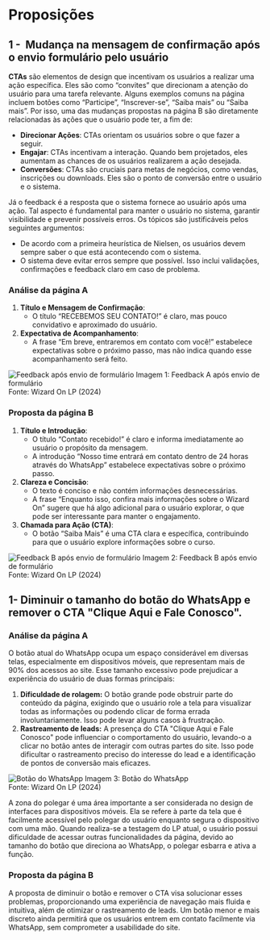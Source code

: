 # Proposições

## **1 -  Mudança na mensagem de confirmação após o envio formulário pelo usuário**

**CTAs** são elementos de design que incentivam os usuários a realizar uma ação específica. Eles são como “convites” que direcionam a atenção do usuário para uma tarefa relevante. Alguns exemplos comuns na página incluem botões como “Participe”, “Inscrever-se”, “Saiba mais” ou “Saiba mais”. Por isso, uma das mudanças propostas na página B são diretamente relacionadas às ações que o usuário pode ter, a fim de: 

- **Direcionar Ações**: CTAs orientam os usuários sobre o que fazer a seguir.
- **Engajar**: CTAs incentivam a interação. Quando bem projetados, eles aumentam as chances de os usuários realizarem a ação desejada.
- **Conversões**: CTAs são cruciais para metas de negócios, como vendas, inscrições ou downloads. Eles são o ponto de conversão entre o usuário e o sistema.

Já o feedback é a resposta que o sistema fornece ao usuário após uma ação. Tal aspecto é fundamental para manter o usuário no sistema, garantir visibilidade e prevenir possíveis erros. Os tópicos são justificáveis pelos seguintes argumentos: 

- De acordo com a primeira heurística de Nielsen, os usuários devem sempre saber o que está acontecendo com o sistema.
- O sistema deve evitar erros sempre que possível. Isso inclui validações, confirmações e feedback claro em caso de problema.

### Análise da página A

1. **Título e Mensagem de Confirmação**:
    - O título “RECEBEMOS SEU CONTATO!” é claro, mas pouco convidativo e aproximado do usuário.
2. **Expectativa de Acompanhamento**:
    - A frase “Em breve, entraremos em contato com você!” estabelece expectativas sobre o próximo passo, mas não indica quando esse acompanhamento será feito.

![Feedback após envio de formulário](https://github.com/Inteli-College/2024-1B-T04-SI10-G01/blob/dev/assets/imagens/Feedback-LP-A.png) 
Imagem 1: Feedback A após envio de formulário <br>
Fonte: Wizard On LP (2024)
### Proposta da página B

1. **Título e Introdução**:
    - O título “Contato recebido!” é claro e informa imediatamente ao usuário o propósito da mensagem.
    - A introdução “Nosso time entrará em contato dentro de 24 horas através do WhatsApp” estabelece expectativas sobre o próximo passo.
2. **Clareza e Concisão**:
    - O texto é conciso e não contém informações desnecessárias.
    - A frase “Enquanto isso, confira mais informações sobre o Wizard On” sugere que há algo adicional para o usuário explorar, o que pode ser interessante para manter o engajamento.
3. **Chamada para Ação (CTA)**:
    - O botão “Saiba Mais” é uma CTA clara e específica, contribuindo para que o usuário explore informações sobre o curso.

![Feedback B após envio de formulário](https://github.com/Inteli-College/2024-1B-T04-SI10-G01/blob/dev/assets/imagens/Feedback-LP-B.png)
Imagem 2: Feedback B após envio de formulário <br>
Fonte: Wizard On LP (2024)

## **1- Diminuir o tamanho do botão do WhatsApp e remover o CTA "Clique Aqui e Fale Conosco".**

### Análise da página A

O botão atual do WhatsApp ocupa um espaço considerável em diversas telas, especialmente em dispositivos móveis, que representam mais de 90% dos acessos ao site. Esse tamanho excessivo pode prejudicar a experiência do usuário de duas formas principais:

1. **Dificuldade de rolagem:** O botão grande pode obstruir parte do conteúdo da página, exigindo que o usuário role a tela para visualizar todas as informações ou podendo clicar de forma errada involuntariamente. Isso pode levar alguns casos à frustração.
2. **Rastreamento de leads:** A presença do CTA "Clique Aqui e Fale Conosco" pode influenciar o comportamento do usuário, levando-o a clicar no botão antes de interagir com outras partes do site. Isso pode dificultar o rastreamento preciso do interesse do lead e a identificação de pontos de conversão mais eficazes.

![Botão do WhatsApp](https://github.com/Inteli-College/2024-1B-T04-SI10-G01/blob/dev/assets/imagens/WhatsApp-LP-A.png)
Imagem 3: Botão do WhatsApp <br>
Fonte: Wizard On LP (2024)

A zona do polegar é uma área importante a ser considerada no design de interfaces para dispositivos móveis. Ela se refere à parte da tela que é facilmente acessível pelo polegar do usuário enquanto segura o dispositivo com uma mão. Quando realiza-se a testagem do LP atual, o usuário possui dificuldade de acessar outras funcionalidades da página, devido ao tamanho do botão que direciona ao WhatsApp, o polegar esbarra e ativa a função.

### Proposta da página B

A proposta de diminuir o botão e remover o CTA visa solucionar esses problemas, proporcionando uma experiência de navegação mais fluida e intuitiva, além de otimizar o rastreamento de leads. Um botão menor e mais discreto ainda permitirá que os usuários entrem em contato facilmente via WhatsApp, sem comprometer a usabilidade do site.

